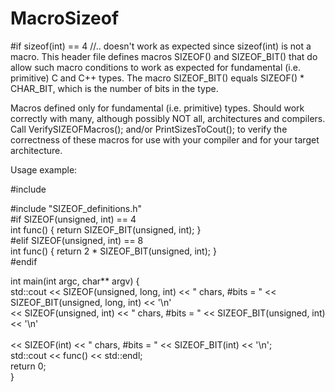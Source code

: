 # MacroSizeof
#if sizeof(int) == 4 //.. doesn't work as expected since sizeof(int) is not a macro. This header file defines macros SIZEOF() and SIZEOF_BIT() that do allow such macro conditions to work as expected for fundamental (i.e. primitive) C and C++ types. The macro SIZEOF_BIT() equals SIZEOF() * CHAR_BIT, which is the number of bits in the type.

Macros defined only for fundamental (i.e. primitive) types. Should work correctly with many, although possibly NOT all, architectures and compilers. Call VerifySIZEOFMacros<int>(); and/or PrintSizesToCout<int>(); to verify the correctness of these macros for use with your compiler and for your target architecture.

Usage example:<br />

#include <iostream> 

#include "SIZEOF_definitions.h"<br />
#if SIZEOF(unsigned, int) == 4<br />
int func() { return SIZEOF_BIT(unsigned, int); }<br />
#elif SIZEOF(unsigned, int) == 8<br />
int func() { return 2 * SIZEOF_BIT(unsigned, int); }<br />
#endif<br />

int main(int argc, char** argv) {<br />
  std::cout << SIZEOF(unsigned, long, int) << " chars, #bits = " << SIZEOF_BIT(unsigned, long, int) << '\n'<br />
  << SIZEOF(unsigned, int)       << " chars, #bits = " << SIZEOF_BIT(unsigned, int)       << '\n'<br />         
  << SIZEOF(int)                 << " chars, #bits = " << SIZEOF_BIT(int)                 << '\n';<br />
  std::cout << func() << std::endl;<br />
  return 0;<br />
}
